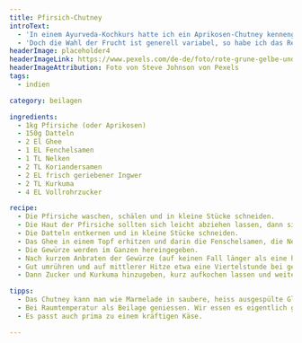 ```yaml
---
title: Pfirsich-Chutney
introText:
  - 'In einem Ayurveda-Kochkurs hatte ich ein Aprikosen-Chutney kennengelernt, das wir danach häufig selber gemacht haben.'
  - 'Doch die Wahl der Frucht ist generell variabel, so habe ich das Rezept diesmal mit Pfirsichen gemacht. Eine Freundin hatte uns mehrere Kilogramm frischer Pfirsiche geschenkt. Die mussten ja gebührend verarbeitet werden.'
headerImage: placeholder4
headerImageLink: https://www.pexels.com/de-de/foto/rote-grune-gelbe-und-blaue-abstrakte-malerei-1283208/
headerImageAttribution: Foto von Steve Johnson von Pexels
tags:
  - indien

category: beilagen

ingredients:
  - 1kg Pfirsiche (oder Aprikosen)
  - 150g Datteln
  - 2 El Ghee
  - 1 EL Fenchelsamen
  - 1 TL Nelken
  - 2 TL Koriandersamen
  - 2 EL frisch geriebener Ingwer
  - 2 TL Kurkuma
  - 4 EL Vollrohrzucker

recipe:
  - Die Pfirsiche waschen, schälen und in kleine Stücke schneiden.
  - Die Haut der Pfirsiche sollten sich leicht abziehen lassen, dann sind sie reif. Wenn sie schon vorher verarbeitet werden sollen – wovon ich abrate -, dann kann man die Pfirsiche kurz in kochendes Wasser legen und dann abziehen.
  - Die Datteln entkernen und in kleine Stücke schneiden.
  - Das Ghee in einem Topf erhitzen und darin die Fenschelsamen, die Nelken und den Koriandersamen erhitzen.
  - Die Gewürze werden im Ganzen hereingegeben.
  - Nach kurzem Anbraten der Gewürze (auf keinen Fall länger als eine halbe Minute, sonst verbrennen sie), die Datteln und die Pfirsiche hinzugeben.
  - Gut umrühren und auf mittlerer Hitze etwa eine Viertelstunde bei geschlossenem Deckel köcheln lassen.
  - Dann Zucker und Kurkuma hinzugeben, kurz aufkochen lassen und weiter ohne Deckel einkochen lassen.

tipps:
  - Das Chutney kann man wie Marmelade in saubere, heiss ausgespülte Gläser abfüllen oder einfrieren.
  - Bei Raumtemperatur als Beilage geniessen. Wir essen es eigentlich gerne zu einem leckeren Dal.
  - Es passt auch prima zu einem kräftigen Käse.

---
```

